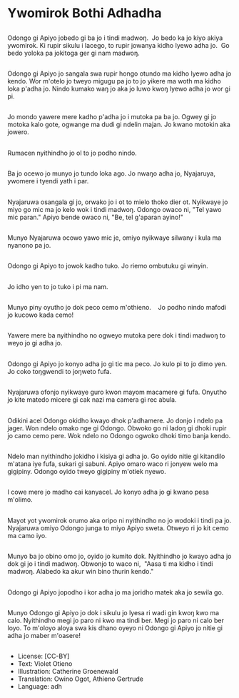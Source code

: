 # Ywomirok Bothi Adhadha

##
Odongo gi Apiyo jobedo gi ba jo i tindi madwoŋ.  Jo bedo ka jo kiyo akiya ywomirok. Ki rupir sikulu i lacego, to rupir jowanya kidho lyewo adha jo.  Go bedo yoloka pa jokitoga ger gi nam madwoŋ.

##
Odongo gi Apiyo jo sangala swa rupir hongo otundo ma kidho lyewo adha jo kendo. Wor m'otelo jo tweyo migugu pa jo to jo yikere ma woth ma kidho loka p'adha jo. Nindo kumako waŋ jo aka jo luwo kwoŋ lyewo adha jo wor gi pi.

##
Jo mondo yawere mere kadho p'adha jo i mutoka pa ba jo. Ogwey gi jo motoka kalo gote, ogwange ma dudi gi ndelin majan. Jo kwano motokin aka jowero.

##
Rumacen nyithindho jo ol to jo podho nindo.

##
Ba jo ocewo jo munyo jo tundo loka ago. Jo nwaŋo adha jo, Nyajaruya, ywomere i tyendi yath i par.

##
Nyajaruwa osangala gi jo, orwako jo i ot to mielo thoko dier ot. Nyikwaye jo miyo go mic ma jo kelo wok i tindi madwoŋ. Odongo owaco ni, "Tel yawo mic paran." Apiyo bende owaco ni, "Be, tel g'aparan ayino!"

##
Munyo Nyajaruwa ocowo yawo mic je, omiyo nyikwaye silwany i kula ma nyanono pa jo.

##
Odongo gi Apiyo to jowok kadho tuko. Jo riemo ombutuku gi winyin.

##
Jo idho yen to jo tuko i pi ma nam.

##
Munyo piny oyutho jo dok peco cemo m'othieno.    Jo podho nindo mafodi jo kucowo kada cemo!

##
Yawere mere ba nyithindho no ogweyo mutoka pere dok i tindi madwoŋ to weyo jo gi adha jo.

##
Odongo gi Apiyo jo konyo adha jo gi tic ma peco. Jo kulo pi to jo dimo yen. Jo coko toŋgwendi to joŋweto fufa.

##
Nyajaruwa ofonjo nyikwaye guro kwon mayom macamere gi fufa. Onyutho jo kite matedo micere gi cak nazi ma camera gi rec abula.

##
Odikini acel Odongo okidho kwayo dhok p'adhamere. Jo donjo i ndelo pa jager. Won ndelo omako nge gi Odongo. Obwoko go ni ladoŋ gi dhoki rupir jo camo cemo pere. Wok ndelo no Odongo ogwoko dhoki timo banja kendo.

##
Ndelo man nyithindho jokidho i kisiya gi adha jo. Go oyido nitie gi kitandilo m'atana iye fufa, sukari gi sabuni. Apiyo omaro waco ri jonyew welo ma gigipiny. Odongo oyido tweyo gigipiny m'otiek nyewo.

##
I cowe mere jo madho cai kanyacel. Jo konyo adha jo gi kwano pesa m'olimo.

##
Mayot yot ywomirok orumo aka oripo ni nyithindho no jo wodoki i tindi pa jo. Nyajaruwa omiyo Odongo junga to miyo Apiyo sweta. Otweyo ri jo kit cemo ma camo iyo.

##
Munyo ba jo obino omo jo, oyido jo kumito dok. Nyithindho jo kwayo adha jo dok gi jo i tindi madwoŋ. Obwonjo to waco ni,  "Aasa ti ma kidho i tindi madwoŋ. Alabedo ka akur win bino thurin kendo."

##
Odongo gi Apiyo jopodho i kor adha jo ma joridho matek aka jo sewila go.

##
Munyo Odongo gi Apiyo jo dok i sikulu jo lyesa ri wadi gin kwoŋ kwo ma calo. Nyithindho megi jo paro ni kwo ma tindi ber. Megi jo paro ni calo ber loyo. To m'oloyo aloya swa kis dhano oyeyo ni Odongo gi Apiyo jo nitie gi adha jo maber m'oasere!

##
* License: [CC-BY]
* Text: Violet Otieno
* Illustration: Catherine Groenewald
* Translation: Owino Ogot, Athieno Gertrude
* Language: adh
